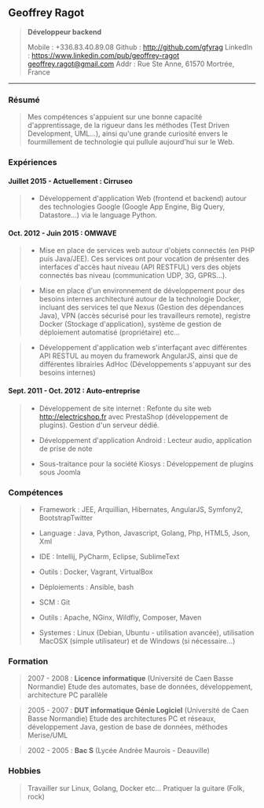 

## Geoffrey Ragot
> **Développeur backend**
> 
> <i class="fa fa-phone"> </i> Mobile : +336.83.40.89.08
> <i class="fa fa-github"> </i> Github : http://github.com/gfyrag
> <i class="fa fa-linkedin-square"> </i> LinkedIn : https://www.linkedin.com/pub/geoffrey-ragot
> <i class="fa fa-envelope"></i> geoffrey.ragot@gmail.com
> <i class="fa fa-globe"> </i> Addr : Rue Ste Anne, 61570 Mortrée, France

* * *
### **Résumé**

> Mes compétences s'appuient sur une bonne capacité d'apprentissage, de la rigueur dans les méthodes (Test Driven Development, UML...), ainsi qu'une grande curiosité envers le fourmillement de technologie qui pullule aujourd'hui sur le Web.

### **Expériences**

#### Juillet 2015 - Actuellement : Cirruseo

> * Développement d'application Web (frontend et backend) autour des technologies Google (Google App Engine, Big Query, Datastore...) via le language Python.

#### Oct. 2012 - Juin 2015 : OMWAVE

> * Mise en place de services web autour d'objets connectés (en PHP puis Java/JEE).
Ces services ont pour vocation de présenter des interfaces d'accès haut niveau (API RESTFUL) vers des objets connectés bas niveau (communication UDP, 3G, GPRS...).

> * Mise en place d'un environnement de développement pour des besoins internes architecturé autour de la  technologie Docker, incluant des services tel que Nexus (Gestion des dépendances Java), VPN (accès sécurisé pour les travailleurs remote), registre Docker (Stockage d'application), système de gestion de déploiement automatisé (propriétaire) etc...

> * Développement d'application web s'interfaçant avec différentes API RESTUL au moyen du framework AngularJS, ainsi que de différentes librairies AdHoc (Développements s'appuyant sur des besoins internes)

#### Sept. 2011 - Oct. 2012 : Auto-entreprise

> * Développement de site internet : Refonte du site web http://electricshop.fr avec PrestaShop (développement de plugins). Gestion d'un serveur dédié.
> 
> * Développement d'application Android  : Lecteur audio, application de prise de note
> 
> * Sous-traitance pour la société Kiosys : Développement de plugins sous Joomla

### **Compétences**

> * Framework : JEE, Arquillian, Hibernates, AngularJS, Symfony2, BootstrapTwitter
> 
> * Language : Java, Python, Javascript, Golang, Php, HTML5, Json, Xml
> 
> * IDE : Intellij, PyCharm, Eclipse, SublimeText
> 
> * Outils : Docker, Vagrant, VirtualBox
> 
> * Déploiements : Ansible, bash
> 
> * SCM : Git
> 
> * Outils : Apache, NGinx, Wildfly, Composer, Maven
> 
> * Systemes : Linux (Debian, Ubuntu - utilisation avancée), utilisation MacOSX (simple utilisateur) et de Windows (si nécessaire...)

### **Formation**

> 2007 - 2008 : **Licence informatique** (Université de Caen Basse Normandie)
> Etude des automates, base de données, développement, architecture PC parallèle

> 2005 - 2007 : **DUT informatique Génie Logiciel** (Université de Caen Basse Normandie)
> Etude des architectures PC et réseaux, développement Java, gestion de base de données, méthodes Merise/UML

> 2002 - 2005 : **Bac S** (Lycée Andrée Maurois - Deauville)

### **Hobbies**

>Travailler sur Linux, Golang, Docker etc...
Pratiquer la guitare (Folk, rock)
